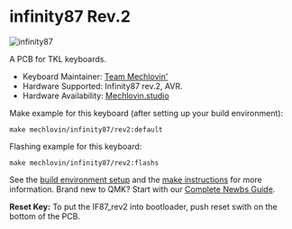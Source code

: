 # infinity87 Rev.2

![infinity87](https://i.imgur.com/pgtvUTrl.png)

A PCB for TKL keyboards. 
* Keyboard Maintainer: [Team Mechlovin'](https://github.com/mechlovin)
* Hardware Supported: Infinity87 rev.2, AVR.
* Hardware Availability: [Mechlovin.studio](https://mechlovin.studio)

Make example for this keyboard (after setting up your build environment):

    make mechlovin/infinity87/rev2:default

Flashing example for this keyboard:

    make mechlovin/infinity87/rev2:flashs

See the [build environment setup](https://docs.qmk.fm/#/getting_started_build_tools) and the [make instructions](https://docs.qmk.fm/#/getting_started_make_guide) for more information. Brand new to QMK? Start with our [Complete Newbs Guide](https://docs.qmk.fm/#/newbs).

**Reset Key:** To put the IF87_rev2 into bootloader, push reset swith on the bottom of the PCB.

